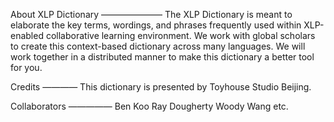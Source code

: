 About XLP Dictionary
———————
The XLP Dictionary is meant to elaborate the key terms, wordings, and phrases frequently used within XLP-enabled collaborative learning environment. We work with global scholars to create this context-based dictionary across many languages. We will work together in a distributed manner to make this dictionary a better tool for you.

Credits
————
This dictionary is presented by Toyhouse Studio Beijing.

Collaborators
—————
Ben Koo
Ray Dougherty
Woody Wang
etc.